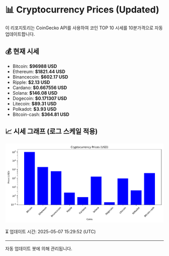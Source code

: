 
# 📊 Cryptocurrency Prices (Updated)

이 리포지토리는 CoinGecko API를 사용하여 코인 TOP 10 시세를 10분가격으로 자동 업데이트합니다.

## 💰 현재 시세
- Bitcoin: **$96988 USD**
- Ethereum: **$1821.44 USD**
- Binancecoin: **$602.17 USD**
- Ripple: **$2.13 USD**
- Cardano: **$0.667556 USD**
- Solana: **$146.08 USD**
- Dogecoin: **$0.171307 USD**
- Litecoin: **$89.31 USD**
- Polkadot: **$3.93 USD**
- Bitcoin-cash: **$364.81 USD**

## 📈 시세 그래프 (로그 스케일 적용)
![Crypto Prices](crypto_prices.png)

⏳ 업데이트 시간: 2025-05-07 15:29:52 (UTC)

---
자동 업데이트 봇에 의해 관리됩니다.
